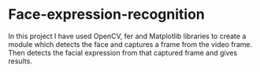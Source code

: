 # Face-expression-recognition

In this project I have used OpenCV, fer and Matplotlib libraries to create a module which detects the face and captures a frame from the video frame. Then detects the facial expression from that captured frame and gives results. 
